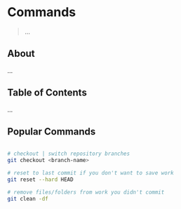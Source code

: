 # Commands
> ...

## About

...

## Table of Contents

...

## Popular Commands

```bash

# checkout | switch repository branches
git checkout <branch-name>

# reset to last commit if you don't want to save work
git reset --hard HEAD

# remove files/folders from work you didn't commit
git clean -df 

```
